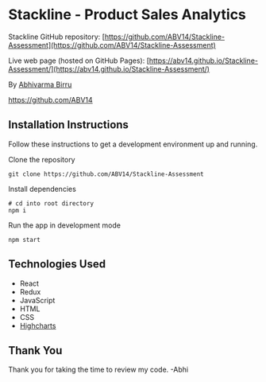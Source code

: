 
# Stackline - Product Sales Analytics

Stackline GitHub repository: [https://github.com/ABV14/Stackline-Assessment](https://github.com/ABV14/Stackline-Assessment)

Live web page (hosted on GitHub Pages): [https://abv14.github.io/Stackline-Assessment/](https://abv14.github.io/Stackline-Assessment/)

By [Abhivarma Birru](mailto:abhivarma.birru@gmail.com)

<https://github.com/ABV14>

## Installation Instructions

Follow these instructions to get a development environment up and running.

Clone the repository

```
git clone https://github.com/ABV14/Stackline-Assessment
```

Install dependencies

```
# cd into root directory
npm i
```

Run the app in development mode

```
npm start
```


## Technologies Used

- React
- Redux
- JavaScript
- HTML
- CSS
- [Highcharts](https://www.highcharts.com/demo/)

## Thank You

Thank you for taking the time to review my code. -Abhi
